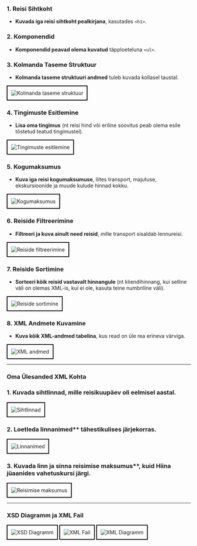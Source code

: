 ### 1. Reisi Sihtkoht
- **Kuvada iga reisi sihtkoht pealkirjana**, kasutades `<h1>`.

### 2. Komponendid
- **Komponendid peavad olema kuvatud** täpploeteluna `<ul>`.

### 3. Kolmanda Taseme Struktuur
- **Kolmanda taseme struktuuri andmed** tuleb kuvada kollasel taustal.
<div style="border: 2px solid #000; padding: 10px; display: inline-block;">
    <img src="https://github.com/user-attachments/assets/6d40ff14-76ce-480e-a033-bccff18df4da" alt="Kolmanda taseme struktuur" style="max-width: 100%; height: auto;">
</div>

### 4. Tingimuste Esitlemine
- **Lisa oma tingimus** (nt reisi hind või eriline soovitus peab olema esile tõstetud teatud tingimustel).
<div style="border: 2px solid #000; padding: 10px; display: inline-block;">
    <img src="https://github.com/user-attachments/assets/19bc3aae-ec81-45d9-a961-d15e14502d39" alt="Tingimuste esitlemine" style="max-width: 100%; height: auto;">
</div>

### 5. Kogumaksumus
- **Kuva iga reisi kogumaksumuse**, liites transport, majutuse, ekskursioonide ja muude kulude hinnad kokku.
<div style="border: 2px solid #000; padding: 10px; display: inline-block;">
    <img src="https://github.com/user-attachments/assets/8ddf23c3-19a8-4abb-84cb-42915bfd73ed" alt="Kogumaksumus" style="max-width: 100%; height: auto;">
</div>

### 6. Reiside Filtreerimine
- **Filtreeri ja kuva ainult need reisid**, mille transport sisaldab lennureisi.
<div style="border: 2px solid #000; padding: 10px; display: inline-block;">
    <img src="https://github.com/user-attachments/assets/11a1fafa-8663-4565-9bc4-80d0a792d42f" alt="Reiside filtreerimine" style="max-width: 100%; height: auto;">
</div>

### 7. Reiside Sortimine
- **Sorteeri kõik reisid vastavalt hinnangule** (nt kliendihinnang, kui selline väli on olemas XML-is, kui ei ole, kasuta teine numbriline väli).
<div style="border: 2px solid #000; padding: 10px; display: inline-block;">
    <img src="https://github.com/user-attachments/assets/a8862d0c-844d-4203-90e2-7465a2ad3e0e" alt="Reiside sortimine" style="max-width: 100%; height: auto;">
</div>

### 8. XML Andmete Kuvamine
- **Kuva kõik XML-andmed tabelina**, kus read on üle rea erineva värviga.
<div style="border: 2px solid #000; padding: 10px; display: inline-block;">
    <img src="https://github.com/user-attachments/assets/fffd929e-30be-4097-b256-5e7997224f35" alt="XML andmed" style="max-width: 100%; height: auto;">
</div>

---

### Oma Ülesanded XML Kohta

### 1. Kuvada sihtlinnad, mille reisikuupäev oli eelmisel aastal.
<div style="border: 2px solid #000; padding: 10px; display: inline-block;">
    <img src="https://github.com/user-attachments/assets/46c3daa4-5993-48db-a1ab-e9db62722e8d" alt="Sihtlinnad" style="max-width: 100%; height: auto;">
</div>

### 2. Loetleda linnanimed** tähestikulises järjekorras.
<div style="border: 2px solid #000; padding: 10px; display: inline-block;">
    <img src="https://github.com/user-attachments/assets/2eacfcad-2cc7-4b62-b804-2d75ab04e2c5" alt="Linnanimed" style="max-width: 100%; height: auto;">
</div>

### 3. Kuvada linn ja sinna reisimise maksumus**, kuid Hiina jüaanides vahetuskursi järgi.
<div style="border: 2px solid #000; padding: 10px; display: inline-block;">
    <img src="https://github.com/user-attachments/assets/978bf2b6-66b5-4de0-8e38-5c176663cbfd" alt="Reisimise maksumus" style="max-width: 100%; height: auto;">
</div>

---

### XSD Diagramm ja XML Fail
<div style="border: 2px solid #000; padding: 10px; display: inline-block;">
    <img src="https://github.com/user-attachments/assets/b289b6f7-0f92-4fb4-98d5-05a9f2784168" alt="XSD Diagramm" style="max-width: 100%; height: auto;">
</div>  
<div style="border: 2px solid #000; padding: 10px; display: inline-block;">
    <img src="https://github.com/user-attachments/assets/885586d7-cfe8-49e8-9830-51c45bb29e0c" alt="XML Fail" style="max-width: 100%; height: auto;">
</div>  
<div style="border: 2px solid #000; padding: 10px; display: inline-block;">
    <img src="https://github.com/user-attachments/assets/82c0fd42-a09b-4ee8-95ca-0ceac95bc7ce" alt="XML Diagramm" style="max-width: 100%; height: auto;">
</div>
